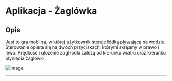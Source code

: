 # Aplikacja - Żaglówka

## Opis
Jest to gra mobilna, w której użytkownik steruje łódką pływającą na wodzie. Sterowanie opiera się na dwóch przyciskach, którymi skręamy w prawo i lewo. Prędkość i ulożenie żagl łódki zależą od kierunku wiatru oraz kierunku płynięcia żaglówki.


![image](https://github.com/user-attachments/assets/0347f88d-c55f-4c99-8932-e3b4bbc59a62)

---


